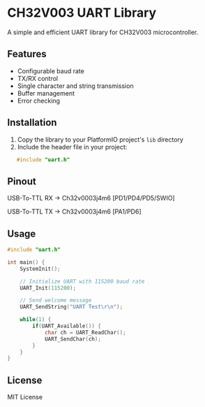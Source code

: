 # CH32V003 UART Library

A simple and efficient UART library for CH32V003 microcontroller.

## Features

- Configurable baud rate
- TX/RX control
- Single character and string transmission
- Buffer management
- Error checking

## Installation

1. Copy the library to your PlatformIO project's `lib` directory
2. Include the header file in your project:

```c
   #include "uart.h"
```
## Pinout
USB-To-TTL RX -> Ch32v0003j4m6 [PD1/PD4/PD5/SWIO]

USB-To-TTL TX -> Ch32v0003j4m6 [PA1/PD6]

## Usage
```c
#include "uart.h"

int main() {
    SystemInit();

    // Initialize UART with 115200 baud rate
    UART_Init(115200);

    // Send welcome message
    UART_SendString("UART Test\r\n");

    while(1) {
        if(UART_Available()) {
            char ch = UART_ReadChar();
            UART_SendChar(ch);
        }
    }
}

```

## License

MIT License
